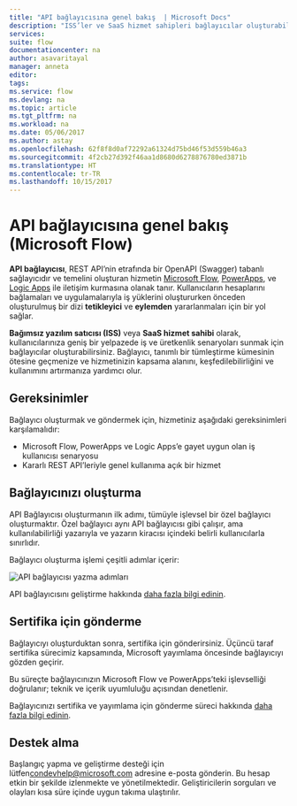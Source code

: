 ```yaml
---
title: "API bağlayıcısına genel bakış  | Microsoft Docs"
description: "ISS’ler ve SaaS hizmet sahipleri bağlayıcılar oluşturabilir ve bunların Microsoft tarafından onaylanmasını sağlayabilir."
services: 
suite: flow
documentationcenter: na
author: asavaritayal
manager: anneta
editor: 
tags: 
ms.service: flow
ms.devlang: na
ms.topic: article
ms.tgt_pltfrm: na
ms.workload: na
ms.date: 05/06/2017
ms.author: astay
ms.openlocfilehash: 62f8f8d0af72292a61324d75bd46f53d559b46a3
ms.sourcegitcommit: 4f2cb27d392f46aa1d8680d6278876780ed3871b
ms.translationtype: HT
ms.contentlocale: tr-TR
ms.lasthandoff: 10/15/2017
---
```

# <a name="api-connector-overview-microsoft-flow"></a>API bağlayıcısına genel bakış (Microsoft Flow)
**API bağlayıcısı**, REST API’nin etrafında bir OpenAPI (Swagger) tabanlı sağlayıcıdır ve temelini oluşturan hizmetin [Microsoft Flow](https://flow.microsoft.com), [PowerApps](https://powerapps.microsoft.com), ve [Logic Apps](https://docs.microsoft.com/azure/logic-apps/) ile iletişim kurmasına olanak tanır. Kullanıcıların hesaplarını bağlamaları ve uygulamalarıyla iş yüklerini oluştururken önceden oluşturulmuş bir dizi **tetikleyici** ve **eylemden** yararlanmaları için bir yol sağlar.

**Bağımsız yazılım satıcısı (ISS)** veya **SaaS hizmet sahibi** olarak, kullanıcılarınıza geniş bir yelpazede iş ve üretkenlik senaryoları sunmak için bağlayıcılar oluşturabilirsiniz. Bağlayıcı, tanımlı bir tümleştirme kümesinin ötesine geçmenize ve hizmetinizin kapsama alanını, keşfedilebilirliğini ve kullanımını artırmanıza yardımcı olur.

## <a name="requirements"></a>Gereksinimler
Bağlayıcı oluşturmak ve göndermek için, hizmetiniz aşağıdaki gereksinimleri karşılamalıdır:

* Microsoft Flow, PowerApps ve Logic Apps’e gayet uygun olan iş kullanıcısı senaryosu
* Kararlı REST API’leriyle genel kullanıma açık bir hizmet

## <a name="build-your-connector"></a>Bağlayıcınızı oluşturma
API Bağlayıcısı oluşturmanın ilk adımı, tümüyle işlevsel bir özel bağlayıcı oluşturmaktır. Özel bağlayıcı aynı API bağlayıcısı gibi çalışır, ama kullanılabilirliği yazarıyla ve yazarın kiracısı içindeki belirli kullanıcılarla sınırlıdır.

Bağlayıcı oluşturma işlemi çeşitli adımlar içerir:

![API bağlayıcısı yazma adımları](./media/api-connectors-overview/authoring-steps.png)

API bağlayıcısını geliştirme hakkında [daha fazla bilgi edinin](api-connector-dev.md).

## <a name="submit-for-certification"></a>Sertifika için gönderme
Bağlayıcıyı oluşturduktan sonra, sertifika için gönderirsiniz. Üçüncü taraf sertifika sürecimiz kapsamında, Microsoft yayımlama öncesinde bağlayıcıyı gözden geçirir.

Bu süreçte bağlayıcınızın Microsoft Flow ve PowerApps’teki işlevselliği doğrulanır; teknik ve içerik uyumluluğu açısından denetlenir.

Bağlayıcınızı sertifika ve yayımlama için gönderme süreci hakkında [daha fazla bilgi edinin](api-connector-submission.md).

## <a name="get-support"></a>Destek alma
Başlangıç yapma ve geliştirme desteği için lütfen[condevhelp@microsoft.com](mailto:condevhelp@microsoft.com) adresine e-posta gönderin. Bu hesap etkin bir şekilde izlenmekte ve yönetilmektedir. Geliştiricilerin sorguları ve olayları kısa süre içinde uygun takıma ulaştırılır.

